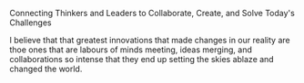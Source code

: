 Connecting Thinkers and Leaders to Collaborate, Create, and Solve Today's Challenges

I believe that that greatest innovations that made changes in our reality are thoe ones that are labours
of minds meeting, ideas merging, and collaborations so intense that they end up setting the skies ablaze and changed the world.